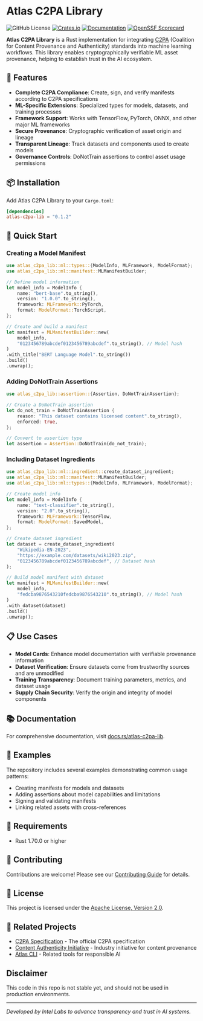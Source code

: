 # Atlas C2PA Library

![GitHub License](https://img.shields.io/github/license/IntelLabs/atlas-c2pa-lib?cacheSeconds=3600)
[![Crates.io](https://img.shields.io/crates/v/atlas-c2pa-lib.svg)](https://crates.io/crates/atlas-c2pa-lib)
[![Documentation](https://docs.rs/atlas-c2pa-lib/badge.svg)](https://docs.rs/atlas-c2pa-lib)
[![OpenSSF Scorecard](https://api.scorecard.dev/projects/github.com/IntelLabs/atlas-c2pa-lib/badge)](https://scorecard.dev/viewer/?uri=github.com/IntelLabs/atlas-c2pa-lib)

**Atlas C2PA Library** is a Rust implementation for integrating [C2PA](https://c2pa.org/) (Coalition for Content Provenance and Authenticity) standards into machine learning workflows. This library enables cryptographically verifiable ML asset provenance, helping to establish trust in the AI ecosystem.

## 🌟 Features

- **Complete C2PA Compliance**: Create, sign, and verify manifests according to C2PA specifications
- **ML-Specific Extensions**: Specialized types for models, datasets, and training processes
- **Framework Support**: Works with TensorFlow, PyTorch, ONNX, and other major ML frameworks
- **Secure Provenance**: Cryptographic verification of asset origin and lineage
- **Transparent Lineage**: Track datasets and components used to create models
- **Governance Controls**: DoNotTrain assertions to control asset usage permissions

## 📦 Installation

Add Atlas C2PA Library to your `Cargo.toml`:

```toml
[dependencies]
atlas-c2pa-lib = "0.1.2"
```

## 🚀 Quick Start

### Creating a Model Manifest

```rust
use atlas_c2pa_lib::ml::types::{ModelInfo, MLFramework, ModelFormat};
use atlas_c2pa_lib::ml::manifest::MLManifestBuilder;

// Define model information
let model_info = ModelInfo {
    name: "bert-base".to_string(),
    version: "1.0.0".to_string(),
    framework: MLFramework::PyTorch,
    format: ModelFormat::TorchScript,
};

// Create and build a manifest
let manifest = MLManifestBuilder::new(
    model_info,
    "0123456789abcdef0123456789abcdef".to_string(), // Model hash
)
.with_title("BERT Language Model".to_string())
.build()
.unwrap();
```

### Adding DoNotTrain Assertions

```rust
use atlas_c2pa_lib::assertion::{Assertion, DoNotTrainAssertion};

// Create a DoNotTrain assertion
let do_not_train = DoNotTrainAssertion {
    reason: "This dataset contains licensed content".to_string(),
    enforced: true,
};

// Convert to assertion type
let assertion = Assertion::DoNotTrain(do_not_train);
```

### Including Dataset Ingredients

```rust
use atlas_c2pa_lib::ml::ingredient::create_dataset_ingredient;
use atlas_c2pa_lib::ml::manifest::MLManifestBuilder;
use atlas_c2pa_lib::ml::types::{ModelInfo, MLFramework, ModelFormat};

// Create model info
let model_info = ModelInfo {
    name: "text-classifier".to_string(),
    version: "2.0".to_string(),
    framework: MLFramework::TensorFlow,
    format: ModelFormat::SavedModel,
};

// Create dataset ingredient
let dataset = create_dataset_ingredient(
    "Wikipedia-EN-2023",
    "https://example.com/datasets/wiki2023.zip",
    "0123456789abcdef0123456789abcdef", // Dataset hash
);

// Build model manifest with dataset
let manifest = MLManifestBuilder::new(
    model_info,
    "fedcba9876543210fedcba9876543210".to_string(), // Model hash
)
.with_dataset(dataset)
.build()
.unwrap();
```

## 📋 Use Cases

- **Model Cards**: Enhance model documentation with verifiable provenance information
- **Dataset Verification**: Ensure datasets come from trustworthy sources and are unmodified
- **Training Transparency**: Document training parameters, metrics, and dataset usage
- **Supply Chain Security**: Verify the origin and integrity of model components

## 📚 Documentation

For comprehensive documentation, visit [docs.rs/atlas-c2pa-lib](https://docs.rs/atlas-c2pa-lib).

## 🧪 Examples

The repository includes several examples demonstrating common usage patterns:

- Creating manifests for models and datasets
- Adding assertions about model capabilities and limitations
- Signing and validating manifests
- Linking related assets with cross-references

## 🔧 Requirements

- Rust 1.70.0 or higher

## 👥 Contributing

Contributions are welcome! Please see our [Contributing Guide](CONTRIBUTING.md) for details.

## 📄 License

This project is licensed under the [Apache License, Version 2.0](LICENSE).

## 🔗 Related Projects

- [C2PA Specification](https://c2pa.org/specifications/specifications/2.1/index.html) - The official C2PA specification
- [Content Authenticity Initiative](https://contentauthenticity.org/) - Industry initiative for content provenance
- [Atlas CLI](https://github.com/IntelLabs/atlas-cli) - Related tools for responsible AI

## Disclaimer

This code in this repo is not stable yet, and should not be used in production environments.

---

*Developed by Intel Labs to advance transparency and trust in AI systems.*
